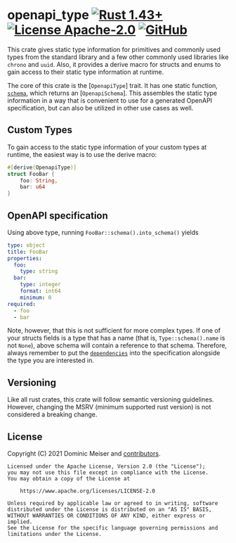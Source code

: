 # openapi_type [![Rust 1.43+](https://img.shields.io/badge/rustc-1.43+-orange.svg)](https://blog.rust-lang.org/2020/04/23/Rust-1.43.0.html) [![License Apache-2.0](https://img.shields.io/badge/license-Apache--2.0-blue.svg)](https://www.apache.org/licenses/LICENSE-2.0) [![GitHub](https://img.shields.io/badge/Code-On%20Github-blue?logo=GitHub)](https://github.com/msrd0/openapi_type)

This crate gives static type information for primitives and commonly used types from the standard
library and a few other commonly used libraries like `chrono` and `uuid`. Also, it provides a
derive macro for structs and enums to gain access to their static type information at runtime.

The core of this crate is the [`OpenapiType`] trait. It has one static function,
[`schema`](OpenapiType::schema), which returns an [`OpenapiSchema`]. This assembles the static
type information in a way that is convenient to use for a generated OpenAPI specification, but
can also be utilized in other use cases as well.

## Custom Types
To gain access to the static type information of your custom types at runtime, the easiest way
is to use the derive macro:

```rust
#[derive(OpenapiType)]
struct FooBar {
	foo: String,
	bar: u64
}
```

## OpenAPI specification
Using above type, running `FooBar::schema().into_schema()` yields

```yaml
type: object
title: FooBar
properties:
  foo:
    type: string
  bar:
    type: integer
    format: int64
    minimum: 0
required:
  - foo
  - bar
```

Note, however, that this is not sufficient for more complex types. If one of your structs fields
is a type that has a name (that is, `Type::schema().name` is not `None`), above schema will contain
a reference to that schema. Therefore, always remember to put the
[`dependencies`](OpenapiSchema::dependencies) into the specification alongside the type you are
interested in.

## Versioning

Like all rust crates, this crate will follow semantic versioning guidelines. However, changing
the MSRV (minimum supported rust version) is not considered a breaking change.

## License

Copyright (C) 2021 Dominic Meiser and [contributors](https://github.com/msrd0/openapi_type/graphs/contributors).

```
Licensed under the Apache License, Version 2.0 (the "License");
you may not use this file except in compliance with the License.
You may obtain a copy of the License at

	https://www.apache.org/licenses/LICENSE-2.0

Unless required by applicable law or agreed to in writing, software
distributed under the License is distributed on an "AS IS" BASIS,
WITHOUT WARRANTIES OR CONDITIONS OF ANY KIND, either express or implied.
See the License for the specific language governing permissions and
limitations under the License.
```
